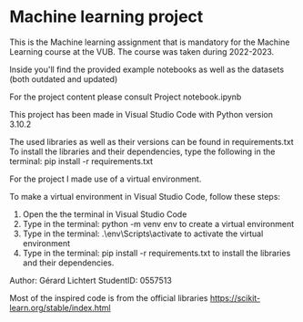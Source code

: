 # Machine learning project

This is the Machine learning assignment that is mandatory for the Machine Learning course at the VUB. The course was taken during 2022-2023.

Inside you'll find the provided example notebooks as well as the datasets (both outdated and updated)

For the project content please consult Project notebook.ipynb

This project has been made in Visual Studio Code with Python version 3.10.2

The used libraries as well as their versions can be found in requirements.txt
To install the libraries and their dependencies, type the following in the terminal: pip install -r requirements.txt

For the project I made use of a virtual environment.

To make a virtual environment in Visual Studio Code, follow these steps:

1. Open the the terminal in Visual Studio Code
2. Type in the terminal: python -m venv env to create a virtual environment
3. Type in the terminal: .\env\Scripts\activate to activate the virtual environment
4. Type in the terminal: pip install -r requirements.txt to install the libraries and their dependencies.

Author: Gérard Lichtert
StudentID: 0557513

Most of the inspired code is from the official libraries https://scikit-learn.org/stable/index.html
